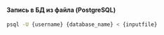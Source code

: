 #### Запись в БД из файла (PostgreSQL)
```bash
psql -U {username} {database_name} < {inputfile}
```

